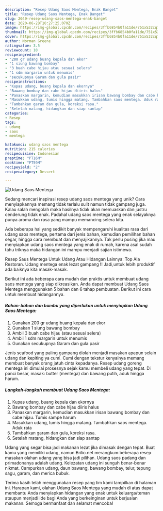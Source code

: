 ```yaml
---
description: "Resep Udang Saos Mentega, Enak Banget"
title: "Resep Udang Saos Mentega, Enak Banget"
slug: 2049-resep-udang-saos-mentega-enak-banget
date: 2020-06-28T10:27:25.070Z
image: https://img-global.cpcdn.com/recipes/3ffb6854b0fa11de/751x532cq70/udang-saos-mentega-foto-resep-utama.jpg
thumbnail: https://img-global.cpcdn.com/recipes/3ffb6854b0fa11de/751x532cq70/udang-saos-mentega-foto-resep-utama.jpg
cover: https://img-global.cpcdn.com/recipes/3ffb6854b0fa11de/751x532cq70/udang-saos-mentega-foto-resep-utama.jpg
author: Norman Greene
ratingvalue: 3.5
reviewcount: 10
recipeingredient:
- "200 gr udang buang kepala dan ekor"
- "1 siung bawang bombay"
- "3 buah cabe hijau atau sesuai selera"
- "1 sdm margarin untuk menumis"
- "secukupnya Garam dan gula pasir"
recipeinstructions:
- "Kupas udang, buang kepala dan ekornya"
- "Bawang bombay dan cabe hijau diiris halus"
- "Panaskan margarin, kemudian masukkan irisan bawang bombay dan cabe hijau. Tumis sampe harum"
- "Masukkan udang, tumis hingga matang. Tambahkan saos mentega. Aduk rata"
- "Tambahkan garam dan gula, koreksi rasa."
- "Setelah matang, hidangkan dan siap santap"
categories:
- Resep
tags:
- udang
- saos
- mentega

katakunci: udang saos mentega 
nutrition: 215 calories
recipecuisine: Indonesian
preptime: "PT16M"
cooktime: "PT59M"
recipeyield: "2"
recipecategory: Dessert

---
```



![Udang Saos Mentega](https://img-global.cpcdn.com/recipes/3ffb6854b0fa11de/751x532cq70/udang-saos-mentega-foto-resep-utama.jpg)

Sedang mencari inspirasi resep udang saos mentega yang unik? Cara menyiapkannya memang tidak terlalu sulit namun tidak gampang juga. Kalau salah mengolah maka hasilnya tidak akan memuaskan dan justru cenderung tidak enak. Padahal udang saos mentega yang enak selayaknya punya aroma dan rasa yang mampu memancing selera kita.

Ada beberapa hal yang sedikit banyak mempengaruhi kualitas rasa dari udang saos mentega, pertama dari jenis bahan, kemudian pemilihan bahan segar, hingga cara membuat dan menyajikannya. Tak perlu pusing jika mau menyiapkan udang saos mentega yang enak di rumah, karena asal sudah tahu triknya maka hidangan ini mampu menjadi sajian istimewa.

Resep Saus Mentega Untuk Udang Atau Hidangan Lainnya: Top Ala Restoran. Udang mentega enak lezat gampang !! Jadi,untuk lebih produktif ada baiknya kita masak-masak.


Berikut ini ada beberapa cara mudah dan praktis untuk membuat udang saos mentega yang siap dikreasikan. Anda dapat membuat Udang Saos Mentega menggunakan 5 bahan dan 6 tahap pembuatan. Berikut ini cara untuk membuat hidangannya.

<!--inarticleads1-->

##### Bahan-bahan dan bumbu yang diperlukan untuk menyiapkan Udang Saos Mentega:

1. Gunakan 200 gr udang buang kepala dan ekor
1. Gunakan 1 siung bawang bombay
1. Ambil 3 buah cabe hijau (atau sesuai selera)
1. Ambil 1 sdm margarin untuk menumis
1. Gunakan secukupnya Garam dan gula pasir


Jenis seafood yang paling gampang diolah menjadi masakan apapun selain udang dan kepiting ya cumi. Cumi dengan tekstur kenyalnya memang membuat banyak orang jatuh cinta kepadanya. Resep udang goreng mentega ini dimulai prosesnya sejak kamu membeli udang yang tepat. Di panci besar, masak: butter (mentega) dan bawang putih, aduk hingga harum. 

<!--inarticleads2-->

##### Langkah-langkah membuat Udang Saos Mentega:

1. Kupas udang, buang kepala dan ekornya
1. Bawang bombay dan cabe hijau diiris halus
1. Panaskan margarin, kemudian masukkan irisan bawang bombay dan cabe hijau. Tumis sampe harum
1. Masukkan udang, tumis hingga matang. Tambahkan saos mentega. Aduk rata
1. Tambahkan garam dan gula, koreksi rasa.
1. Setelah matang, hidangkan dan siap santap


Udang yang segar bisa jadi makanan lezat jika dimasak dengan tepat. Buat kamu yang memiliki udang, namun Brilio.net merangkum beberapa resep masakan olahan udang yang bisa jadi pilihan. Udang saos padang dan primadonanya adalah udang. Kelezatan udang ini sunguh benar-benar nikmat. Campurkan udang, daun bawang, bawang bombay, telur, tepung sagu, garam, dan merica bubuk. 

Terima kasih telah menggunakan resep yang tim kami tampilkan di halaman ini. Harapan kami, olahan Udang Saos Mentega yang mudah di atas dapat membantu Anda menyiapkan hidangan yang enak untuk keluarga/teman ataupun menjadi ide bagi Anda yang berkeinginan untuk berjualan makanan. Semoga bermanfaat dan selamat mencoba!
